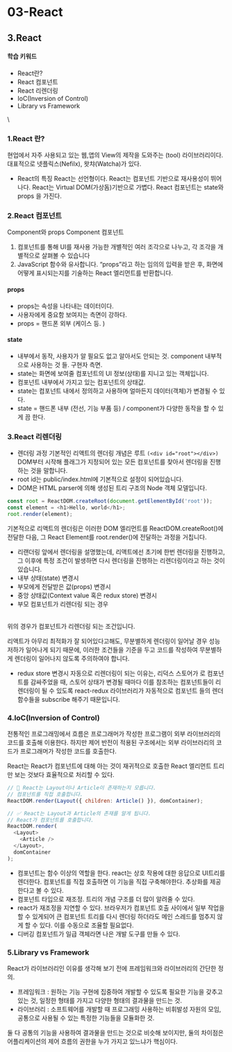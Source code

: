 # 03-React

## 3.React

#### 학습 키워드

* React란?
* React 컴포넌트
* React 리렌더링
* IoC(Inversion of Control)
* Library vs Framework

\


### 1.React 란?

현업에서 자주 사용되고 있는 웹,앱의 View의 제작을 도와주는 (tool) 라이브러리이다. 대표적으로 넷플릭스(Nefilx), 왓챠(Watcha)가 있다.

* React의 특징 React는 선언형이다. React는 컴포넌트 기반으로 재사용성이 뛰어나다. React는 Virtual DOM(가상돔)기반으로 가볍다. React 컴포넌트는 state와 props 을 가진다.



### 2.React 컴포넌트

Component와 props Component 컴포넌트

1. 컴포넌트를 통해 UI를 재사용 가능한 개별적인 여러 조각으로 나누고, 각 조각을 개별적으로 살펴볼 수 있습니다
2. JavaScript 함수와 유사합니다. “props”라고 하는 임의의 입력을 받은 후, 화면에 어떻게 표시되는지를 기술하는 React 엘리먼트를 반환합니다.

#### props

* props는 속성을 나타내는 데이터이다.
* 사용자에게 중요함 보여지는 측면이 강하다.
* props = 핸드폰 외부 (케이스 등. )

#### state

* 내부에서 동작, 사용자가 알 필요도 없고 알아서도 안되는 것. component 내부적으로 사용하는 것 들. 구현자 측면.
* state는 화면에 보여줄 컴포넌트의 UI 정보(상태)를 지니고 있는 객체입니다.
* 컴포넌트 내부에서 가지고 있는 컴포넌트의 상태값.
* state는 컴포넌트 내에서 정의하고 사용하며 얼마든지 데이터(객체)가 변경될 수 있다.
* state = 핸드폰 내부 (전선, 기능 부품 등) / component가 다양한 동작을 할 수 있게 끔 한다.



### 3.React 리렌더링

* 렌더링 과정 기본적인 리액트의 렌더링 개념은 루트 `(<div id="root"></div>)` DOM부터 시작해 플래그가 지정되어 있는 모든 컴포넌트를 찾아서 렌더링을 진행하는 것을 말합니다.
* root id는 public/index.html에 기본적으로 설정이 되어있습니다.
* DOM은 HTML parser에 의해 생성된 트리 구조의 Node 객체 모델입니다.

```js
const root = ReactDOM.createRoot(document.getElementById('root'));
const element = <h1>Hello, world</h1>;
root.render(element);
```

기본적으로 리액트의 렌더링은 이러한 DOM 엘리먼트를 ReactDOM.createRoot()에 전달한 다음, 그 React Element를 root.render()에 전달하는 과정을 거칩니다.

* 리랜더링 앞에서 렌더링을 설명했는데, 리액트에선 초기에 한번 렌더링을 진행하고, 그 이후에 특정 조건이 발생하면 다시 렌더링을 진행하는 리렌더링이라고 하는 것이 있습니다.
* 내부 상태(state) 변경시
* 부모에게 전달받은 값(props) 변경시
* 중앙 상태값(Context value 혹은 redux store) 변경시
* 부모 컴포넌트가 리렌더링 되는 경우

\
위의 경우가 컴포넌트가 리렌더링 되는 조건입니다.

리액트가 아무리 최적화가 잘 되어있다고해도, 무분별하게 렌더링이 일어날 경우 성능 저하가 일어나게 되기 때문에, 이러한 조건들을 기준을 두고 코드를 작성하여 무분별하게 렌더링이 일어나지 않도록 주의하여야 합니다.

* redux store 변경시 자동으로 리렌더링이 되는 이유는, 리덕스 스토어가 로 컴포넌트를 감싸주었을 때, 스토어 상태가 변경될 때마다 이를 참조하는 컴포넌트들이 리렌더링이 될 수 있도록 react-redux 라이브러리가 자동적으로 컴포넌트 들의 렌더 함수들을 subscribe 해주기 때문입니다.



### 4.IoC(Inversion of Control)

전통적인 프로그래밍에서 흐름은 프로그래머가 작성한 프로그램이 외부 라이브러리의 코드를 호출해 이용한다. 하지만 제어 반전이 적용된 구조에서는 외부 라이브러리의 코드가 프로그래머가 작성한 코드를 호출한다.

React는 React가 컴포넌트에 대해 아는 것이 재귀적으로 호출한 React 엘리먼트 트리만 보는 것보다 효율적으로 처리할 수 있다.

```js
// 🔴 React는 Layout이나 Article이 존재하는지 모릅니다.
// 컴포넌트를 직접 호출합니다.
ReactDOM.render(Layout({ children: Article() }), domContainer);

// ✅ React는 Layout과 Article의 존재를 알게 됩니다.
// React가 컴포넌트를 호출합니다.
ReactDOM.render(
  <Layout>
    <Article />
  </Layout>,
  domContainer
);
```

* 컴포넌트는 함수 이상의 역할을 한다. react는 상호 작용에 대한 응답으로 UI트리를 렌더한다. 컴포넌트를 직접 호출하면 이 기능을 직접 구축해야한다. 추상화를 제공한다고 볼 수 있다.
* 컴포넌트 타입으로 재조정. 트리의 개념 구조를 더 많이 알려줄 수 있다.
* react가 재조정을 지연할 수 있다. 브라우저가 컴포넌트 호출 사이에서 일부 작업을 할 수 있게되어 큰 컴포넌트 트리를 다시 렌더링 하더라도 메인 스레드를 멈추지 않게 할 수 있다. 이를 수동으로 조율할 필요없다.
* 디버깅 컴포넌트가 일급 객체라면 나은 개발 도구를 만들 수 있다.



### 5.Library vs Framework

React가 라이브러리인 이유를 생각해 보기 전에 프레임워크와 라이브러리의 간단한 정의.

* 프레임워크 : 원하는 기능 구현에 집중하여 개발할 수 있도록 필요한 기능을 갖추고 있는 것, 일정한 형태를 가지고 다양한 형태의 결과물을 만드는 것.
* 라이브러리 : 소프트웨어를 개발할 때 프로그래밍 사용하는 비휘발성 자원의 모임, 공통으로 사용될 수 있는 특정한 기능들을 모듈화한 것.

둘 다 공통의 기능을 사용하여 결과물을 만드는 것으로 비슷해 보이지만, 둘의 차이점은 어플리케이션의 제어 흐름의 권한을 누가 가지고 있느냐가 핵심이다.
